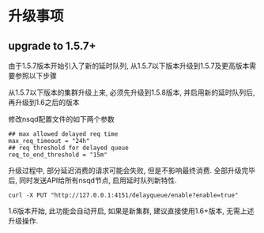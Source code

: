 # 升级事项

## upgrade to 1.5.7+
由于1.5.7版本开始引入了新的延时队列, 从1.5.7以下版本升级到1.5.7及更高版本需要参照以下步骤

从1.5.7以下版本的集群升级上来, 必须先升级到1.5.8版本, 并启用新的延时队列后, 再升级到1.6之后的版本

修改nsqd配置文件的如下两个参数
```
## max allowed delayed req time
max_req_timeout = "24h"
## req threshold for delayed queue
req_to_end_threshold = "15m"
```

升级过程中, 部分延迟消费的请求可能会失败, 但是不影响最终消费. 全部升级完毕后, 同时发送API给所有nsqd节点, 启用延时队列新特性.

```
curl -X PUT "http://127.0.0.1:4151/delayqueue/enable?enable=true"
```

1.6版本开始, 此功能会自动开启, 如果是新集群, 建议直接使用1.6+版本, 无需上述升级操作.